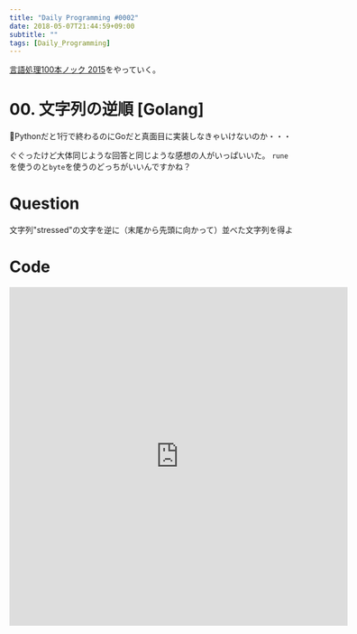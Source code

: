 ```yaml
---
title: "Daily Programming #0002"
date: 2018-05-07T21:44:59+09:00
subtitle: ""
tags: [Daily_Programming]
---
```


[言語処理100本ノック 2015][1]をやっていく。

[1]:http://www.cl.ecei.tohoku.ac.jp/nlp100/#ch1

# 00. 文字列の逆順 [Golang]

Pythonだと1行で終わるのにGoだと真面目に実装しなきゃいけないのか・・・

ぐぐったけど大体同じような回答と同じような感想の人がいっぱいいた。
`rune`を使うのと`byte`を使うのどっちがいいんですかね？

# Question

文字列"stressed"の文字を逆に（末尾から先頭に向かって）並べた文字列を得よ

# Code

<iframe src='https://glot.io/snippets/f0tb825ruj/embed' frameborder='0' scrolling='yes' sandbox='allow-forms allow-pointer-lock allow-popups allow-same-origin allow-scripts' width='600' height='600'></iframe>
